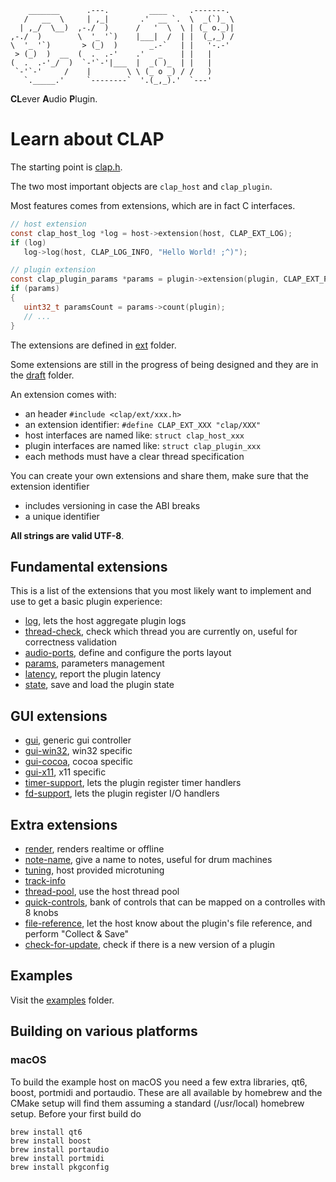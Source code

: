 ```
    _______      .---.         ____     .-------.
   /   __  \     | ,_|       .'  __ `.  \  _(`)_ \
  | ,_/  \__)  ,-./  )      /   '  \  \ | (_ o._)|
,-./  )        \  '_ '`)    |___|  /  | |  (_,_) /
\  '_ '`)       > (_)  )       _.-`   | |   '-.-'
 > (_)  )  __  (  .  .-'    .'   _    | |   |
(  .  .-'_/  )  `-'`-'|___  |  _( )_  | |   |
 `-'`-'     /    |        \ \ (_ o _) / /   )
   `._____.'     `--------`  '.(_,_).'  `---'

```

**CL**ever **A**udio **P**lugin.

# Learn about CLAP

The starting point is [clap.h](include/clap/clap.h).

The two most important objects are `clap_host` and `clap_plugin`.

Most features comes from extensions, which are in fact C interfaces.
```C
// host extension
const clap_host_log *log = host->extension(host, CLAP_EXT_LOG);
if (log)
   log->log(host, CLAP_LOG_INFO, "Hello World! ;^)");

// plugin extension
const clap_plugin_params *params = plugin->extension(plugin, CLAP_EXT_PARAMS);
if (params)
{
   uint32_t paramsCount = params->count(plugin);
   // ...
}
```

The extensions are defined in [ext](include/clap/ext) folder.

Some extensions are still in the progress of being designed and they are in
the [draft](include/clap/ext/draft) folder.

An extension comes with:
- an header `#include <clap/ext/xxx.h>`
- an extension identifier: `#define CLAP_EXT_XXX "clap/XXX"`
- host interfaces are named like: `struct clap_host_xxx`
- plugin interfaces are named like: `struct clap_plugin_xxx`
- each methods must have a clear thread specification

You can create your own extensions and share them, make sure that the extension identifier
- includes versioning in case the ABI breaks
- a unique identifier

**All strings are valid UTF-8**.

## Fundamental extensions

This is a list of the extensions that you most likely want to implement
and use to get a basic plugin experience:
- [log](include/clap/ext/log.h), lets the host aggregate plugin logs
- [thread-check](include/clap/ext/thread-check.h), check which thread you are currently on, useful for correctness validation
- [audio-ports](include/clap/ext/audio-ports.h), define and configure the ports layout
- [params](include/clap/ext/params.h), parameters management
- [latency](include/clap/ext/latency.h), report the plugin latency
- [state](include/clap/ext/state.h), save and load the plugin state

## GUI extensions

- [gui](include/clap/ext/gui.h), generic gui controller
- [gui-win32](include/clap/ext/gui-win32.h), win32 specific
- [gui-cocoa](include/clap/ext/gui-cocoa.h), cocoa specific
- [gui-x11](include/clap/ext/gui-x11.h), x11 specific
- [timer-support](include/clap/ext/timer-support.h), lets the plugin register timer handlers
- [fd-support](include/clap/ext/fd-support.h), lets the plugin register I/O handlers

## Extra extensions

- [render](include/clap/ext/render.h), renders realtime or offline
- [note-name](include/clap/ext/draft/note-name.h), give a name to notes, useful for drum machines
- [tuning](include/clap/ext/draft/tuning.h), host provided microtuning
- [track-info](include/clap/ext/draft/track-info.h)
- [thread-pool](include/clap/ext/draft/thread-pool.h), use the host thread pool
- [quick-controls](include/clap/ext/draft/quick-controls.h), bank of controls that can be mapped on a controlles with 8 knobs
- [file-reference](include/clap/ext/draft/file-reference.h), let the host know about the plugin's file reference, and perform "Collect & Save"
- [check-for-update](include/clap/ext/draft/check-for-update.h), check if there is a new version of a plugin

## Examples

Visit the [examples](examples) folder.

## Building on various platforms

### macOS

To build the example host on macOS you need a few extra libraries, qt6, boost, portmidi and portaudio.
These are all available by homebrew and the CMake setup will find them assuming a standard
(/usr/local) homebrew setup. Before your first build do

```shell
brew install qt6
brew install boost
brew install portaudio
brew install portmidi
brew install pkgconfig
```